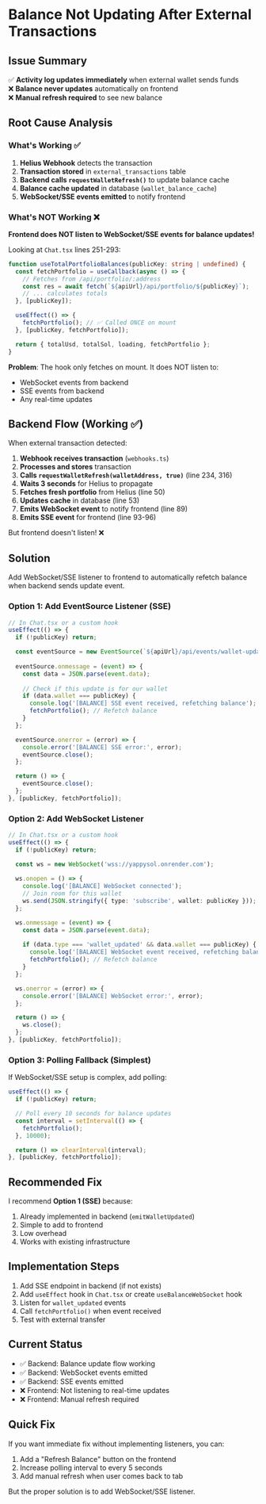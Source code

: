 # Balance Not Updating After External Transactions

## Issue Summary

✅ **Activity log updates immediately** when external wallet sends funds  
❌ **Balance never updates** automatically on frontend  
❌ **Manual refresh required** to see new balance

## Root Cause Analysis

### What's Working ✅
1. **Helius Webhook** detects the transaction
2. **Transaction stored** in `external_transactions` table
3. **Backend calls `requestWalletRefresh()`** to update balance cache
4. **Balance cache updated** in database (`wallet_balance_cache`)
5. **WebSocket/SSE events emitted** to notify frontend

### What's NOT Working ❌
**Frontend does NOT listen to WebSocket/SSE events for balance updates!**

Looking at `Chat.tsx` lines 251-293:
```typescript
function useTotalPortfolioBalances(publicKey: string | undefined) {
  const fetchPortfolio = useCallback(async () => {
    // Fetches from /api/portfolio/:address
    const res = await fetch(`${apiUrl}/api/portfolio/${publicKey}`);
    // ... calculates totals
  }, [publicKey]);

  useEffect(() => {
    fetchPortfolio(); // ✅ Called ONCE on mount
  }, [publicKey, fetchPortfolio]);

  return { totalUsd, totalSol, loading, fetchPortfolio };
}
```

**Problem**: The hook only fetches on mount. It does NOT listen to:
- WebSocket events from backend
- SSE events from backend
- Any real-time updates

## Backend Flow (Working ✅)

When external transaction detected:

1. **Webhook receives transaction** (`webhooks.ts`)
2. **Processes and stores** transaction
3. **Calls `requestWalletRefresh(walletAddress, true)`** (line 234, 316)
4. **Waits 3 seconds** for Helius to propagate
5. **Fetches fresh portfolio** from Helius (line 50)
6. **Updates cache** in database (line 53)
7. **Emits WebSocket event** to notify frontend (line 89)
8. **Emits SSE event** for frontend (line 93-96)

But frontend doesn't listen! ❌

## Solution

Add WebSocket/SSE listener to frontend to automatically refetch balance when backend sends update event.

### Option 1: Add EventSource Listener (SSE)

```typescript
// In Chat.tsx or a custom hook
useEffect(() => {
  if (!publicKey) return;

  const eventSource = new EventSource(`${apiUrl}/api/events/wallet-updated`);
  
  eventSource.onmessage = (event) => {
    const data = JSON.parse(event.data);
    
    // Check if this update is for our wallet
    if (data.wallet === publicKey) {
      console.log('[BALANCE] SSE event received, refetching balance');
      fetchPortfolio(); // Refetch balance
    }
  };

  eventSource.onerror = (error) => {
    console.error('[BALANCE] SSE error:', error);
    eventSource.close();
  };

  return () => {
    eventSource.close();
  };
}, [publicKey, fetchPortfolio]);
```

### Option 2: Add WebSocket Listener

```typescript
// In Chat.tsx or a custom hook
useEffect(() => {
  if (!publicKey) return;

  const ws = new WebSocket('wss://yappysol.onrender.com');
  
  ws.onopen = () => {
    console.log('[BALANCE] WebSocket connected');
    // Join room for this wallet
    ws.send(JSON.stringify({ type: 'subscribe', wallet: publicKey }));
  };

  ws.onmessage = (event) => {
    const data = JSON.parse(event.data);
    
    if (data.type === 'wallet_updated' && data.wallet === publicKey) {
      console.log('[BALANCE] WebSocket event received, refetching balance');
      fetchPortfolio(); // Refetch balance
    }
  };

  ws.onerror = (error) => {
    console.error('[BALANCE] WebSocket error:', error);
  };

  return () => {
    ws.close();
  };
}, [publicKey, fetchPortfolio]);
```

### Option 3: Polling Fallback (Simplest)

If WebSocket/SSE setup is complex, add polling:

```typescript
useEffect(() => {
  if (!publicKey) return;

  // Poll every 10 seconds for balance updates
  const interval = setInterval(() => {
    fetchPortfolio();
  }, 10000);

  return () => clearInterval(interval);
}, [publicKey, fetchPortfolio]);
```

## Recommended Fix

I recommend **Option 1 (SSE)** because:
1. Already implemented in backend (`emitWalletUpdated`)
2. Simple to add to frontend
3. Low overhead
4. Works with existing infrastructure

## Implementation Steps

1. Add SSE endpoint in backend (if not exists)
2. Add `useEffect` hook in `Chat.tsx` or create `useBalanceWebSocket` hook
3. Listen for `wallet_updated` events
4. Call `fetchPortfolio()` when event received
5. Test with external transfer

## Current Status

- ✅ Backend: Balance update flow working
- ✅ Backend: WebSocket events emitted
- ✅ Backend: SSE events emitted  
- ❌ Frontend: Not listening to real-time updates
- ❌ Frontend: Manual refresh required

## Quick Fix

If you want immediate fix without implementing listeners, you can:

1. Add a "Refresh Balance" button on the frontend
2. Increase polling interval to every 5 seconds
3. Add manual refresh when user comes back to tab

But the proper solution is to add WebSocket/SSE listener.

